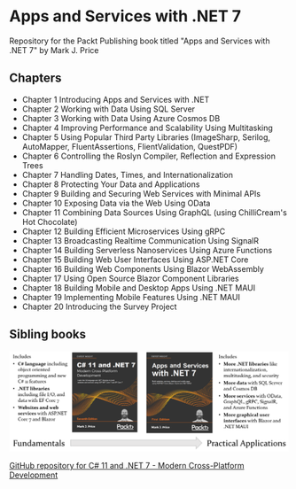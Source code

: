 # Apps and Services with .NET 7
Repository for the Packt Publishing book titled "Apps and Services with .NET 7" by Mark J. Price

## Chapters
- Chapter 1 Introducing Apps and Services with .NET
- Chapter 2 Working with Data Using SQL Server
- Chapter 3 Working with Data Using Azure Cosmos DB
- Chapter 4 Improving Performance and Scalability Using Multitasking
- Chapter 5 Using Popular Third Party Libraries (ImageSharp, Serilog, AutoMapper, FluentAssertions, FlientValidation, QuestPDF)
- Chapter 6 Controlling the Roslyn Compiler, Reflection and Expression Trees
- Chapter 7 Handling Dates, Times, and Internationalization
- Chapter 8 Protecting Your Data and Applications
- Chapter 9 Building and Securing Web Services with Minimal APIs
- Chapter 10 Exposing Data via the Web Using OData
- Chapter 11 Combining Data Sources Using GraphQL (using ChilliCream's Hot Chocolate)
- Chapter 12 Building Efficient Microservices Using gRPC
- Chapter 13 Broadcasting Realtime Communication Using SignalR
- Chapter 14 Building Serverless Nanoservices Using Azure Functions
- Chapter 15 Building Web User Interfaces Using ASP.NET Core
- Chapter 16 Building Web Components Using Blazor WebAssembly
- Chapter 17 Using Open Source Blazor Component Libraries
- Chapter 18 Building Mobile and Desktop Apps Using .NET MAUI
- Chapter 19 Implementing Mobile Features Using .NET MAUI
- Chapter 20 Introducing the Survey Project

## Sibling books
![Sibling books](B18857_01_01.png)

[GitHub repository for C# 11 and .NET 7 - Modern Cross-Platform Development](https://github.com/markjprice/cs11dotnet7)